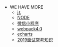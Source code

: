 - WE HAVE MORE
    - <a href="/mybook/js">js</a>
    - <a href="./">NODE</a>
    - <a href="/mybook/微信小程序">微信小程序</a>
    - <a href="/mybook/webpack">webpack4.0</a>
    - <a href="/mybook/echarts">echarts</a>
    - <a href="/mybook/2019面试常考知识">2019面试常考知识</a>
